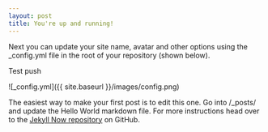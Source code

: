 ```yaml
---
layout: post
title: You're up and running!
---
```


Next you can update your site name, avatar and other options using the _config.yml file in the root of your repository (shown below).

Test push

![_config.yml]({{ site.baseurl }}/images/config.png)

The easiest way to make your first post is to edit this one. Go into /_posts/ and update the Hello World markdown file. For more instructions head over to the [Jekyll Now repository](https://github.com/barryclark/jekyll-now) on GitHub.